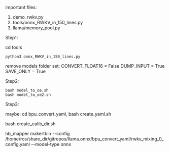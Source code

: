 important files:

1. demo_rwkv.py
2. tools/onnx_RWKV_in_150_lines.py
3. llama/memory_pool.py


Step1:

cd tools

```
python3 onnx_RWKV_in_150_lines.py
```

remove models folder
set:
CONVERT_FLOAT16 = False
DUMP_INPUT = True
SAVE_ONLY = True

Step2:

```
bash model_to_oe.sh
bash model_to_oe2.sh
```

Step3:

maybe: cd bpu_convert_yaml, bash create_yaml.sh

bash create_calib_dir.sh

hb_mapper makertbin --config /home/ros/share_dir/gitrepos/llama.onnx/bpu_convert_yaml/rwkv_mixing_0_config.yaml --model-type onnx